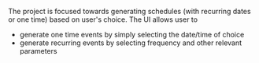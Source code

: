 The project is focused towards generating schedules (with recurring dates or one time) based on user's choice. The UI allows user to
- generate one time events by simply selecting the date/time of choice
- generate recurring events by selecting frequency and other relevant parameters
